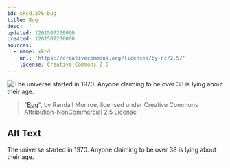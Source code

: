 ```yaml
---
id: xkcd.376-bug
title: Bug
desc: ''
updated: 1201507200000
created: 1201507200000
sources:
  - name: xkcd
    url: 'https://creativecommons.org/licenses/by-nc/2.5/'
    license: Creative Commons 2.5
---
```

![The universe started in 1970.  Anyone claiming to be over 38 is lying about their age.](https://imgs.xkcd.com/comics/bug.png)
> "[Bug](https://xkcd.com/376/)", by Randall Munroe, licensed under Creative Commons Attribution-NonCommercial 2.5 License

## Alt Text
The universe started in 1970.  Anyone claiming to be over 38 is lying about their age.
